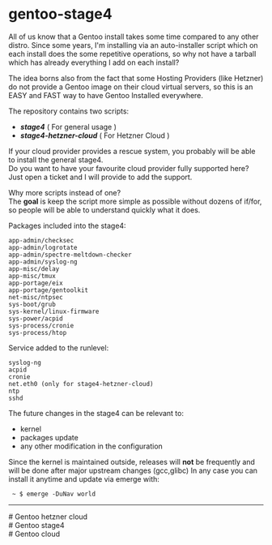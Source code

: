 # gentoo-stage4

All of us know that a Gentoo install takes some time compared to any other distro. Since some years, I'm installing via an auto-installer 
script which on each install does the some repetitive operations, so why not have a tarball which has already everything I add on each 
install?

The idea borns also from the fact that some Hosting Providers (like Hetzner) do not provide a Gentoo image on their cloud virtual servers, so 
this is an EASY and FAST way to have Gentoo Installed everywhere.

The repository contains two scripts:
- ***stage4*** ( For general usage )
- ***stage4-hetzner-cloud*** ( For Hetzner Cloud )

If your cloud provider provides a rescue system, you probably will be able to install the general stage4.  
Do you want to have your favourite cloud provider fully supported here? Just open a ticket and I will provide to add the support.

Why more scripts instead of one?  
The **goal** is keep the script more simple as possible without dozens of if/for, so people will be able to understand quickly what it does.

Packages included into the stage4:

~~~~
app-admin/checksec
app-admin/logrotate
app-admin/spectre-meltdown-checker
app-admin/syslog-ng
app-misc/delay
app-misc/tmux
app-portage/eix
app-portage/gentoolkit
net-misc/ntpsec
sys-boot/grub
sys-kernel/linux-firmware
sys-power/acpid
sys-process/cronie
sys-process/htop
~~~~

Service added to the runlevel:
~~~~
syslog-ng
acpid
cronie
net.eth0 (only for stage4-hetzner-cloud)
ntp
sshd
~~~~

The future changes in the stage4 can be relevant to:
- kernel
- packages update
- any other modification in the configuration

Since the kernel is maintained outside, releases will **not** be frequently and will be done after major upstream changes (gcc,glibc)
In any case you can install it anytime and update via emerge with:

` ~ $ emerge -DuNav world`

---

\# Gentoo hetzner cloud  
\# Gentoo stage4  
\# Gentoo cloud  
